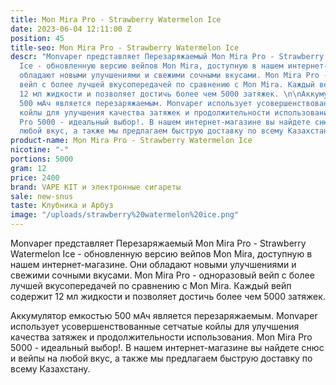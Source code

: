 ```yaml
---
title: Mon Mira Pro - Strawberry Watermelon Ice
date: 2023-06-04 12:11:00 Z
position: 45
title-seo: Mon Mira Pro - Strawberry Watermelon Ice
descr: "Monvaper представляет Перезаряжаемый Mon Mira Pro - Strawberry Watermelon
  Ice - обновленную версию вейпов Mon Mira, доступную в нашем интернет-магазине. Они
  обладают новыми улучшениями и свежими сочными вкусами. Mon Mira Pro - одноразовый
  вейп с более лучшей вкусопередачей по сравнению с Mon Mira. Каждый вейп  содержит
  12 мл жидкости и позволяет достичь более чем 5000 затяжек. \n\nАккумулятор емкостью
  500 мАч является перезаряжаемым. Monvaper использует усовершенствованные сетчатые
  койлы для улучшения качества затяжек и продолжительности использования. Mon Mira
  Pro 5000 - идеальный выбор!. В нашем интернет-магазине вы найдете снюс и вейпы на
  любой вкус, а также мы предлагаем быструю доставку по всему Казахстану."
product-name: Mon Mira Pro - Strawberry Watermelon Ice
nicotine: "-"
portions: 5000
gram: 12
price: 2400
brand: VAPE KIT и электронные сигареты
sale: new-snus
taste: Клубника и Арбуз
image: "/uploads/strawberry%20watermelon%20ice.png"
---
```


Monvaper представляет Перезаряжаемый Mon Mira Pro - Strawberry Watermelon Ice - обновленную версию вейпов Mon Mira, доступную в нашем интернет-магазине. Они обладают новыми улучшениями и свежими сочными вкусами. Mon Mira Pro - одноразовый вейп с более лучшей вкусопередачей по сравнению с Mon Mira. Каждый вейп  содержит 12 мл жидкости и позволяет достичь более чем 5000 затяжек. 

Аккумулятор емкостью 500 мАч является перезаряжаемым. Monvaper использует усовершенствованные сетчатые койлы для улучшения качества затяжек и продолжительности использования. Mon Mira Pro 5000 - идеальный выбор!. В нашем интернет-магазине вы найдете снюс и вейпы на любой вкус, а также мы предлагаем быструю доставку по всему Казахстану.